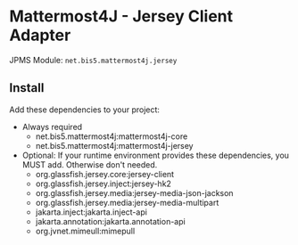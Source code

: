 # Mattermost4J - Jersey Client Adapter

JPMS Module: `net.bis5.mattermost4j.jersey`

## Install
Add these dependencies to your project:
- Always required
  - net.bis5.mattermost4j:mattermost4j-core
  - net.bis5.mattermost4j:mattermost4j-jersey
- Optional: If your runtime environment provides these dependencies, you MUST add. Otherwise don't needed.
  - org.glassfish.jersey.core:jersey-client
  - org.glassfish.jersey.inject:jersey-hk2
  - org.glassfish.jersey.media:jersey-media-json-jackson
  - org.glassfish.jersey.media:jersey-media-multipart
  - jakarta.inject:jakarta.inject-api
  - jakarta.annotation:jakarta.annotation-api
  - org.jvnet.mimeull:mimepull
